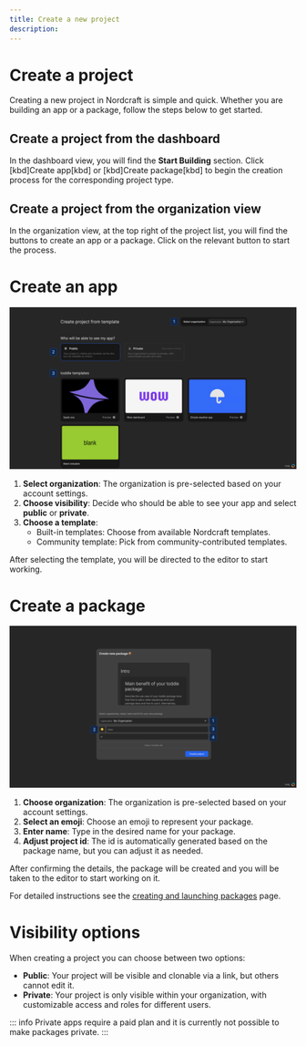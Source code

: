 ```yaml
---
title: Create a new project
description: 
---
```


# Create a project
Creating a new project in Nordcraft is simple and quick. Whether you are building an app or a package, follow the steps below to get started.

## Create a project from the dashboard
In the dashboard view, you will find the **Start Building** section. Click [kbd]Create app[kbd] or [kbd]Create package[kbd] to begin the creation process for the corresponding project type.

## Create a project from the organization view
In the organization view, at the top right of the project list, you will find the buttons to create an app or a package. Click on the relevant button to start the process.

# Create an app
![Create app|16/9](create-an-app.webp)

1. **Select organization**: The organization is pre-selected based on your account settings.
2. **Choose visibility**: Decide who should be able to see your app and select **public** or **private**.
3. **Choose a template**:
   - Built-in templates: Choose from available Nordcraft templates.
   - Community template: Pick from community-contributed templates.

After selecting the template, you will be directed to the editor to start working.

# Create a package
![Create package|16/9](create-a-package.webp)

1. **Choose organization**: The organization is pre-selected based on your account settings.
2. **Select an emoji**: Choose an emoji to represent your package.
3. **Enter name**: Type in the desired name for your package.
4. **Adjust project id**: The id is automatically generated based on the package name, but you can adjust it as needed.

After confirming the details, the package will be created and you will be taken to the editor to start working on it.

For detailed instructions see the [creating and launching packages](/packages/creating-and-launching) page.

# Visibility options
When creating a project you can choose between two options:
- **Public**: Your project will be visible and clonable via a link, but others cannot edit it.
- **Private**: Your project is only visible within your organization, with customizable access and roles for different users.

::: info
Private apps require a paid plan and it is currently not possible to make packages private.
:::
